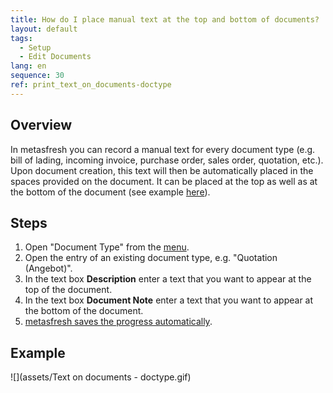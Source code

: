 ```yaml
---
title: How do I place manual text at the top and bottom of documents?
layout: default
tags:
  - Setup
  - Edit Documents
lang: en
sequence: 30
ref: print_text_on_documents-doctype
---
```


## Overview
In metasfresh you can record a manual text for every document type (e.g. bill of lading, incoming invoice, purchase order, sales order, quotation, etc.). Upon document creation, this text will then be automatically placed in the spaces provided on the document. It can be placed at the top as well as at the bottom of the document (see example [here](Print_text_on_documents-general)).

## Steps
1. Open "Document Type" from the [menu](Menu).
1. Open the entry of an existing document type, e.g. "Quotation (Angebot)".
1. In the text box **Description** enter a text that you want to appear at the top of the document.
1. In the text box **Document Note** enter a text that you want to appear at the bottom of the document.
1. [metasfresh saves the progress automatically](Saveindicator).

## Example
![](assets/Text on documents - doctype.gif)

